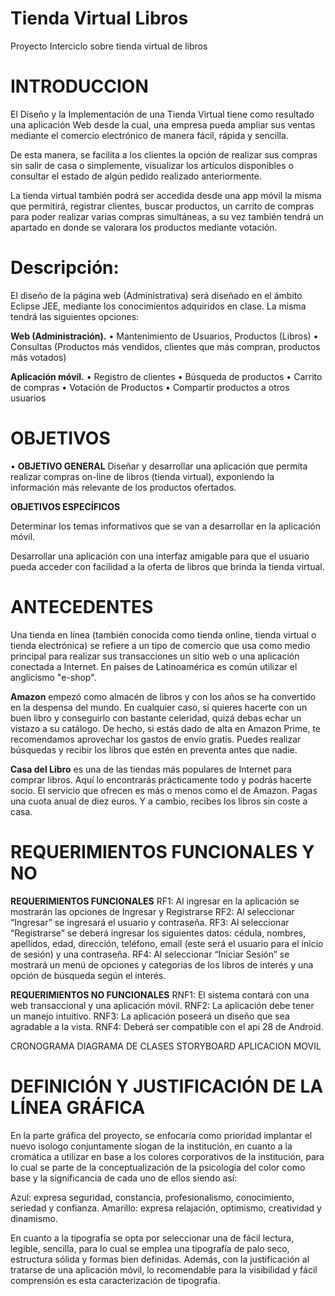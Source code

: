 # Tienda Virtual Libros
Proyecto Interciclo sobre tienda virtual de libros 

# INTRODUCCION
El Diseño y la Implementación de una Tienda Virtual tiene como resultado una aplicación Web desde la cual, una empresa pueda ampliar sus ventas mediante el comercio electrónico de manera fácil, rápida y sencilla.

De esta manera, se facilita a los clientes la opción de realizar sus compras sin salir de casa o simplemente, visualizar los artículos disponibles o consultar el estado de algún pedido realizado anteriormente.

La tienda virtual también podrá ser accedida desde una app móvil la misma que permitirá, registrar clientes, buscar productos, un carrito de compras para poder realizar varias compras simultáneas, a su vez también tendrá un apartado en donde se valorara los productos mediante votación.

# Descripción:

El diseño de la página web (Administrativa) será diseñado en el ámbito Eclipse JEE, mediante los conocimientos adquiridos en clase. La misma tendrá las siguientes opciones:

**Web (Administración).** 
• Mantenimiento de Usuarios, Productos (Libros) 
• Consultas (Productos más vendidos, clientes que más compran, productos más votados)

**Aplicación móvil.**
• Registro de clientes 
• Búsqueda de productos 
• Carrito de compras 
• Votación de Productos 
• Compartir productos a otros usuarios

# OBJETIVOS
•	**OBJETIVO GENERAL**
Diseñar y desarrollar una aplicación que permita realizar compras on-line de libros (tienda virtual), exponiendo la información más relevante de los productos ofertados.

**OBJETIVOS ESPECÍFICOS**

Determinar los temas informativos que se van a desarrollar en la aplicación móvil.

Desarrollar una aplicación con una interfaz amigable para que el usuario pueda acceder con facilidad a la oferta de libros que brinda la tienda virtual.

# ANTECEDENTES

Una tienda en línea (también conocida como tienda online, tienda virtual o tienda electrónica) se refiere a un tipo de comercio que usa como medio principal para realizar sus transacciones un sitio web o una aplicación conectada a Internet. En países de Latinoamérica es común utilizar el anglicismo "e-shop".

**Amazon** empezó como almacén de libros y con los años se ha convertido en la despensa del mundo. En cualquier caso, si quieres hacerte con un buen libro y conseguirlo con bastante celeridad, quizá debas echar un vistazo a su catálogo. De hecho, si estás dado de alta en Amazon Prime, te recomendamos aprovechar los gastos de envío gratis. Puedes realizar búsquedas y recibir los libros que estén en preventa antes que nadie.

**Casa del Libro** es una de las tiendas más populares de Internet para comprar libros. Aquí lo encontrarás prácticamente todo y podrás hacerte socio. El servicio que ofrecen es más o menos como el de Amazon. Pagas una cuota anual de diez euros. Y a cambio, recibes los libros sin coste a casa.

# REQUERIMIENTOS FUNCIONALES Y NO 

**REQUERIMIENTOS FUNCIONALES**
RF1: Al ingresar en la aplicación se mostrarán las opciones de Ingresar y Registrarse 
RF2: Al seleccionar “Ingresar” se ingresará el usuario y contraseña. 
RF3: Al seleccionar “Registrarse” se deberá ingresar los siguientes datos: cédula, nombres, apellidos, edad, dirección, teléfono, email (este será el usuario para el inicio de sesión) y una contraseña. 
RF4: Al seleccionar “Iniciar Sesión” se mostrará un menú de opciones y categorías de los libros de interés y una opción de búsqueda según el interés.

**REQUERIMIENTOS NO FUNCIONALES**
RNF1: El sistema contará con una web transaccional y una aplicación móvil. 
RNF2: La aplicación debe tener un manejo intuitivo. 
RNF3: La aplicación poseerá un diseño que sea agradable a la vista. RNF4: Deberá ser compatible con el api 28 de Android.

CRONOGRAMA
DIAGRAMA DE CLASES
STORYBOARD APLICACION MOVIL

# DEFINICIÓN Y JUSTIFICACIÓN DE LA LÍNEA GRÁFICA
En la parte gráfica del proyecto, se enfocaría como prioridad implantar el nuevo isologo conjuntamente slogan de la institución, en cuanto a la cromática a utilizar en base a los colores corporativos de la institución, para lo cual se parte de la conceptualización de la psicología del color como base y la significancia de cada uno de ellos siendo así:

Azul: expresa seguridad, constancia, profesionalismo, conocimiento, seriedad y confianza.
Amarillo: expresa relajación, optimismo, creatividad y dinamismo.

En cuanto a la tipografía se opta por seleccionar una de fácil lectura, legible, sencilla, para lo cual se emplea una tipografía de palo seco, estructura sólida y formas bien definidas. Además, con la justificación al tratarse de una aplicación móvil, lo recomendable para la visibilidad y fácil comprensión es esta caracterización de tipografía.






